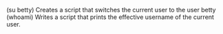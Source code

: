(su betty) Creates a script that switches the current user to the user betty
(whoami) Writes a script that prints the effective username of the current user.
